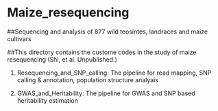 # Maize_resequencing
##Sequencing and analysis of 877 wild teosintes, landraces and maize cultivars

##This directory contains the custome codes in the study of maize resequencing (Shi, et al. Unpublished.)

1. Resequencing_and_SNP_calling:  The pipeline for read mapping, SNP calling & annotation, population structure analyais

2. GWAS_and_Heritability: The pipeline for GWAS and SNP based heritability estimation
